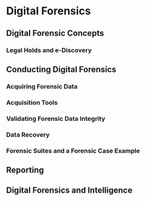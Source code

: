 # Digital Forensics
## Digital Forensic Concepts
### Legal Holds and e-Discovery
## Conducting Digital Forensics
### Acquiring Forensic Data
### Acquisition Tools
### Validating Forensic Data Integrity
### Data Recovery
### Forensic Suites and a Forensic Case Example
## Reporting
## Digital Forensics and Intelligence
